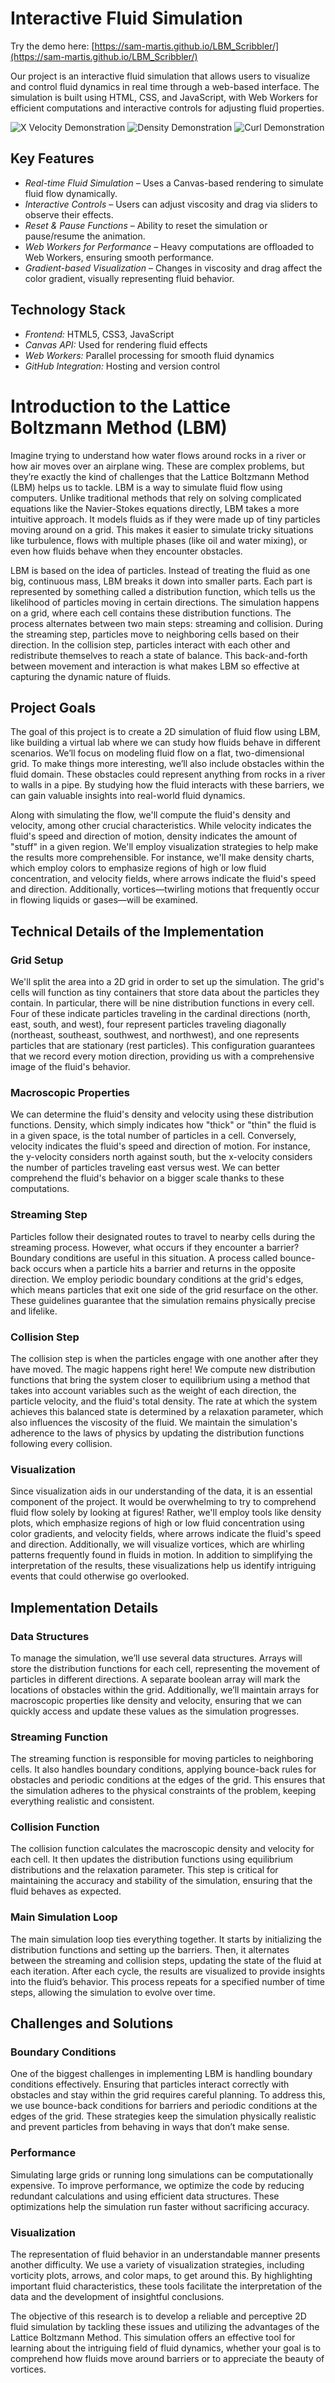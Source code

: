 # Interactive Fluid Simulation

Try the demo here: [https://sam-martis.github.io/LBM_Scribbler/](https://sam-martis.github.io/LBM_Scribbler/)

Our project is an interactive fluid simulation that allows users to visualize and control fluid dynamics in real time through a web-based interface. The simulation is built using HTML, CSS, and JavaScript, with Web Workers for efficient computations and interactive controls for adjusting fluid properties.

![X Velocity Demonstration](XVelDemo.png)
![Density Demonstration](densityDemo.png)
![Curl Demonstration](curlDemo.png)

## Key Features

- *Real-time Fluid Simulation* – Uses a Canvas-based rendering to simulate fluid flow dynamically.
- *Interactive Controls* – Users can adjust viscosity and drag via sliders to observe their effects.
- *Reset & Pause Functions* – Ability to reset the simulation or pause/resume the animation.
- *Web Workers for Performance* – Heavy computations are offloaded to Web Workers, ensuring smooth performance.
- *Gradient-based Visualization* – Changes in viscosity and drag affect the color gradient, visually representing fluid behavior.

## Technology Stack

- *Frontend:* HTML5, CSS3, JavaScript
- *Canvas API:* Used for rendering fluid effects
- *Web Workers:* Parallel processing for smooth fluid dynamics
- *GitHub Integration:* Hosting and version control

# Introduction to the Lattice Boltzmann Method (LBM)

Imagine trying to understand how water flows around rocks in a river or how air moves over an airplane wing. These are complex problems, but they’re exactly the kind of challenges that the Lattice Boltzmann Method (LBM) helps us to tackle. LBM is a way to simulate fluid flow using computers. Unlike traditional methods that rely on solving complicated equations like the Navier-Stokes equations directly, LBM takes a more intuitive approach. It models fluids as if they were made up of tiny particles moving around on a grid. This makes it easier to simulate tricky situations like turbulence, flows with multiple phases (like oil and water mixing), or even how fluids behave when they encounter obstacles.

 LBM is based on the idea of particles. Instead of treating the fluid as one big, continuous mass, LBM breaks it down into smaller parts. Each part is represented by something called a distribution function, which tells us the likelihood of particles moving in certain directions. The simulation happens on a grid, where each cell contains these distribution functions. The process alternates between two main steps: streaming and collision. During the streaming step, particles move to neighboring cells based on their direction. In the collision step, particles interact with each other and redistribute themselves to reach a state of balance. This back-and-forth between movement and interaction is what makes LBM so effective at capturing the dynamic nature of fluids.

## Project Goals

The goal of this project is to create a 2D simulation of fluid flow using LBM, like building a virtual lab where we can study how fluids behave in different scenarios. We’ll focus on modeling fluid flow on a flat, two-dimensional grid. To make things more interesting, we’ll also include obstacles within the fluid domain. These obstacles could represent anything from rocks in a river to walls in a pipe. By studying how the fluid interacts with these barriers, we can gain valuable insights into real-world fluid dynamics.

Along with simulating the flow, we'll compute the fluid's density and velocity, among other crucial characteristics. While velocity indicates the fluid's speed and direction of motion, density indicates the amount of "stuff" in a given region. We'll employ visualization strategies to help make the results more comprehensible. For instance, we'll make density charts, which employ colors to emphasize regions of high or low fluid concentration, and velocity fields, where arrows indicate the fluid's speed and direction. Additionally, vortices—twirling motions that frequently occur in flowing liquids or gases—will be examined.

## Technical Details of the Implementation

### Grid Setup

We'll split the area into a 2D grid in order to set up the simulation. The grid's cells will function as tiny containers that store data about the particles they contain. In particular, there will be nine distribution functions in every cell. Four of these indicate particles traveling in the cardinal directions (north, east, south, and west), four represent particles traveling diagonally (northeast, southeast, southwest, and northwest), and one represents particles that are stationary (rest particles). This configuration guarantees that we record every motion direction, providing us with a comprehensive image of the fluid's behavior.

### Macroscopic Properties

We can determine the fluid's density and velocity using these distribution functions. Density, which simply indicates how "thick" or "thin" the fluid is in a given space, is the total number of particles in a cell. Conversely, velocity indicates the fluid's speed and direction of motion. For instance, the y-velocity considers north against south, but the x-velocity considers the number of particles traveling east versus west. We can better comprehend the fluid's behavior on a bigger scale thanks to these computations.

### Streaming Step

Particles follow their designated routes to travel to nearby cells during the streaming process. However, what occurs if they encounter a barrier? Boundary conditions are useful in this situation. A process called bounce-back occurs when a particle hits a barrier and returns in the opposite direction. We employ periodic boundary conditions at the grid's edges, which means particles that exit one side of the grid resurface on the other. These guidelines guarantee that the simulation remains physically precise and lifelike.

### Collision Step

The collision step is when the particles engage with one another after they have moved. The magic happens right here! We compute new distribution functions that bring the system closer to equilibrium using a method that takes into account variables such as the weight of each direction, the particle velocity, and the fluid's total density. The rate at which the system achieves this balanced state is determined by a relaxation parameter, which also influences the viscosity of the fluid. We maintain the simulation's adherence to the laws of physics by updating the distribution functions following every collision.

### Visualization

Since visualization aids in our understanding of the data, it is an essential component of the project. It would be overwhelming to try to comprehend fluid flow solely by looking at figures! Rather, we'll employ tools like density plots, which emphasize regions of high or low fluid concentration using color gradients, and velocity fields, where arrows indicate the fluid's speed and direction. Additionally, we will visualize vortices, which are whirling patterns frequently found in fluids in motion. In addition to simplifying the interpretation of the results, these visualizations help us identify intriguing events that could otherwise go overlooked.

## Implementation Details

### Data Structures

To manage the simulation, we’ll use several data structures. Arrays will store the distribution functions for each cell, representing the movement of particles in different directions. A separate boolean array will mark the locations of obstacles within the grid. Additionally, we’ll maintain arrays for macroscopic properties like density and velocity, ensuring that we can quickly access and update these values as the simulation progresses.

### Streaming Function

The streaming function is responsible for moving particles to neighboring cells. It also handles boundary conditions, applying bounce-back rules for obstacles and periodic conditions at the edges of the grid. This ensures that the simulation adheres to the physical constraints of the problem, keeping everything realistic and consistent.

### Collision Function

The collision function calculates the macroscopic density and velocity for each cell. It then updates the distribution functions using equilibrium distributions and the relaxation parameter. This step is critical for maintaining the accuracy and stability of the simulation, ensuring that the fluid behaves as expected.

### Main Simulation Loop

The main simulation loop ties everything together. It starts by initializing the distribution functions and setting up the barriers. Then, it alternates between the streaming and collision steps, updating the state of the fluid at each iteration. After each cycle, the results are visualized to provide insights into the fluid’s behavior. This process repeats for a specified number of time steps, allowing the simulation to evolve over time.

## Challenges and Solutions

### Boundary Conditions

One of the biggest challenges in implementing LBM is handling boundary conditions effectively. Ensuring that particles interact correctly with obstacles and stay within the grid requires careful planning. To address this, we use bounce-back conditions for barriers and periodic conditions at the edges of the grid. These strategies keep the simulation physically realistic and prevent particles from behaving in ways that don’t make sense.

### Performance

Simulating large grids or running long simulations can be computationally expensive. To improve performance, we optimize the code by reducing redundant calculations and using efficient data structures. These optimizations help the simulation run faster without sacrificing accuracy.

### Visualization

The representation of fluid behavior in an understandable manner presents another difficulty. We use a variety of visualization strategies, including vorticity plots, arrows, and color maps, to get around this. By highlighting important fluid characteristics, these tools facilitate the interpretation of the data and the development of insightful conclusions.

The objective of this research is to develop a reliable and perceptive 2D fluid simulation by tackling these issues and utilizing the advantages of the Lattice Boltzmann Method. This simulation offers an effective tool for learning about the intriguing field of fluid dynamics, whether your goal is to comprehend how fluids move around barriers or to appreciate the beauty of vortices.
